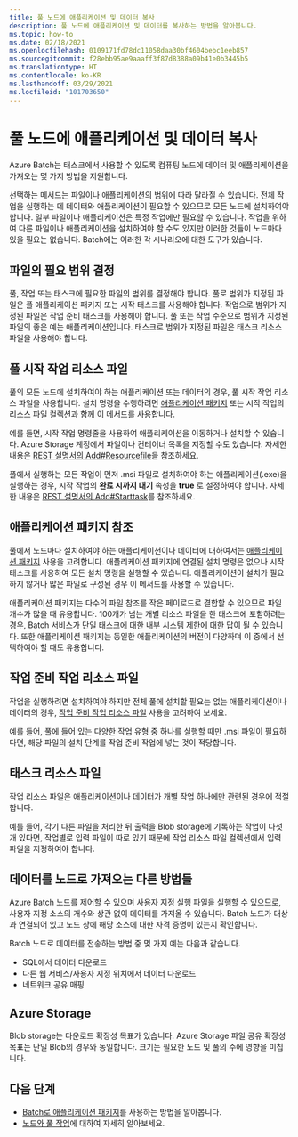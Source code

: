 ```yaml
---
title: 풀 노드에 애플리케이션 및 데이터 복사
description: 풀 노드에 애플리케이션 및 데이터를 복사하는 방법을 알아봅니다.
ms.topic: how-to
ms.date: 02/18/2021
ms.openlocfilehash: 0109171fd78dc11058daa30bf4604bebc1eeb857
ms.sourcegitcommit: f28ebb95ae9aaaff3f87d8388a09b41e0b3445b5
ms.translationtype: HT
ms.contentlocale: ko-KR
ms.lasthandoff: 03/29/2021
ms.locfileid: "101703650"
---
```

# <a name="copy-applications-and-data-to-pool-nodes"></a>풀 노드에 애플리케이션 및 데이터 복사

Azure Batch는 태스크에서 사용할 수 있도록 컴퓨팅 노드에 데이터 및 애플리케이션을 가져오는 몇 가지 방법을 지원합니다.

선택하는 메서드는 파일이나 애플리케이션의 범위에 따라 달라질 수 있습니다. 전체 작업을 실행하는 데 데이터와 애플리케이션이 필요할 수 있으므로 모든 노드에 설치하여야 합니다. 일부 파일이나 애플리케이션은 특정 작업에만 필요할 수 있습니다. 작업을 위하여 다른 파일이나 애플리케이션을 설치하여야 할 수도 있지만 이러한 것들이 노드마다 있을 필요는 없습니다. Batch에는 이러한 각 시나리오에 대한 도구가 있습니다.

## <a name="determine-the-scope-required-of-a-file"></a>파일의 필요 범위 결정

풀, 작업 또는 태스크에 필요한 파일의 범위를 결정해야 합니다. 풀로 범위가 지정된 파일은 풀 애플리케이션 패키지 또는 시작 태스크를 사용해야 합니다. 작업으로 범위가 지정된 파일은 작업 준비 태스크를 사용해야 합니다. 풀 또는 작업 수준으로 범위가 지정된 파일의 좋은 예는 애플리케이션입니다. 태스크로 범위가 지정된 파일은 태스크 리소스 파일을 사용해야 합니다.

## <a name="pool-start-task-resource-files"></a>풀 시작 작업 리소스 파일

풀의 모든 노드에 설치하여야 하는 애플리케이션 또는 데이터의 경우, 풀 시작 작업 리소스 파일을 사용합니다. 설치 명령을 수행하려면 [애플리케이션 패키지](batch-application-packages.md) 또는 시작 작업의 리소스 파일 컬렉션과 함께 이 메서드를 사용합니다.  

예를 들면, 시작 작업 명령줄을 사용하여 애플리케이션을 이동하거나 설치할 수 있습니다. Azure Storage 계정에서 파일이나 컨테이너 목록을 지정할 수도 있습니다. 자세한 내용은 [REST 설명서의 Add#Resourcefile](/rest/api/batchservice/pool/add#resourcefile)을 참조하세요.

풀에서 실행하는 모든 작업이 먼저 .msi 파일로 설치하여야 하는 애플리케이션(.exe)을 실행하는 경우, 시작 작업의 **완료 시까지 대기** 속성을 **true** 로 설정하여야 합니다. 자세한 내용은 [REST 설명서의 Add#Starttask](/rest/api/batchservice/pool/add#starttask)를 참조하세요.

## <a name="application-package-references"></a>애플리케이션 패키지 참조

풀에서 노드마다 설치하여야 하는 애플리케이션이나 데이터에 대하여서는 [애플리케이션 패키지](batch-application-packages.md) 사용을 고려합니다. 애플리케이션 패키지에 연결된 설치 명령은 없으나 시작 태스크를 사용하여 모든 설치 명령을 실행할 수 있습니다. 애플리케이션이 설치가 필요하지 않거나 많은 파일로 구성된 경우 이 메서드를 사용할 수 있습니다.

애플리케이션 패키지는 다수의 파일 참조를 작은 페이로드로 결합할 수 있으므로 파일 개수가 많을 때 유용합니다. 100개가 넘는 개별 리소스 파일을 한 태스크에 포함하려는 경우, Batch 서비스가 단일 태스크에 대한 내부 시스템 제한에 대한 답이 될 수 있습니다. 또한 애플리케이션 패키지는 동일한 애플리케이션의 버전이 다양하며 이 중에서 선택하여야 할 때도 유용합니다.

## <a name="job-preparation-task-resource-files"></a>작업 준비 작업 리소스 파일

작업을 실행하려면 설치하여야 하지만 전체 풀에 설치할 필요는 없는 애플리케이션이나 데이터의 경우, [작업 준비 작업 리소스 파일](./batch-job-prep-release.md) 사용을 고려하여 보세요.

예를 들어, 풀에 들어 있는 다양한 작업 유형 중 하나를 실행할 때만 .msi 파일이 필요하다면, 해당 파일의 설치 단계를 작업 준비 작업에 넣는 것이 적당합니다.

## <a name="task-resource-files"></a>태스크 리소스 파일

작업 리소스 파일은 애플리케이션이나 데이터가 개별 작업 하나에만 관련된 경우에 적절합니다.

예를 들어, 각기 다른 파일을 처리한 뒤 출력을 Blob storage에 기록하는 작업이 다섯 개 있다면, 작업별로 입력 파일이 따로 있기 때문에 작업 리소스 파일 컬렉션에서 입력 파일을 지정하여야 합니다.

## <a name="additional-ways-to-get-data-onto-nodes"></a>데이터를 노드로 가져오는 다른 방법들

Azure Batch 노드를 제어할 수 있으며 사용자 지정 실행 파일을 실행할 수 있으므로, 사용자 지정 소스의 개수와 상관 없이 데이터를 가져올 수 있습니다. Batch 노드가 대상과 연결되어 있고 노드 상에 해당 소스에 대한 자격 증명이 있는지 확인합니다.

Batch 노드로 데이터를 전송하는 방법 중 몇 가지 예는 다음과 같습니다.

- SQL에서 데이터 다운로드
- 다른 웹 서비스/사용자 지정 위치에서 데이터 다운로드
- 네트워크 공유 매핑

## <a name="azure-storage"></a>Azure Storage

Blob storage는 다운로드 확장성 목표가 있습니다. Azure Storage 파일 공유 확장성 목표는 단일 Blob의 경우와 동일합니다. 크기는 필요한 노드 및 풀의 수에 영향을 미칩니다.

## <a name="next-steps"></a>다음 단계

- [Batch로 애플리케이션 패키지](batch-application-packages.md)를 사용하는 방법을 알아봅니다.
- [노드와 풀 작업](nodes-and-pools.md)에 대하여 자세히 알아보세요.
